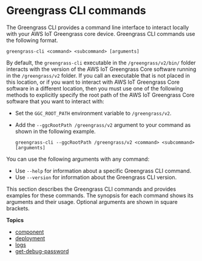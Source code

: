 # Greengrass CLI commands<a name="gg-cli-reference"></a>

The Greengrass CLI provides a command line interface to interact locally with your AWS IoT Greengrass core device\. Greengrass CLI commands use the following format\.

```
greengrass-cli <command> <subcommand> [arguments]
```

By default, the `greengrass-cli` executable in the `/greengrass/v2/bin/` folder interacts with the version of the AWS IoT Greengrass Core software running in the `/greengrass/v2` folder\. If you call an executable that is not placed in this location, or if you want to interact with AWS IoT Greengrass Core software in a different location, then you must use one of the following methods to explicitly specify the root path of the AWS IoT Greengrass Core software that you want to interact with:
+ Set the `GGC_ROOT_PATH` environment variable to `/greengrass/v2`\.
+ Add the `--ggcRootPath /greengrass/v2` argument to your command as shown in the following example\.

  ```
  greengrass-cli --ggcRootPath /greengrass/v2 <command> <subcommand> [arguments]
  ```

You can use the following arguments with any command:
+ Use `--help` for information about a specific Greengrass CLI command\. 
+ Use `--version` for information about the Greengrass CLI version\.

This section describes the Greengrass CLI commands and provides examples for these commands\. The synopsis for each command shows its arguments and their usage\. Optional arguments are shown in square brackets\.

**Topics**
+ [component](gg-cli-component.md)
+ [deployment](gg-cli-deployment.md)
+ [logs](gg-cli-logs.md)
+ [get\-debug\-password](gg-cli-get-debug-password.md)